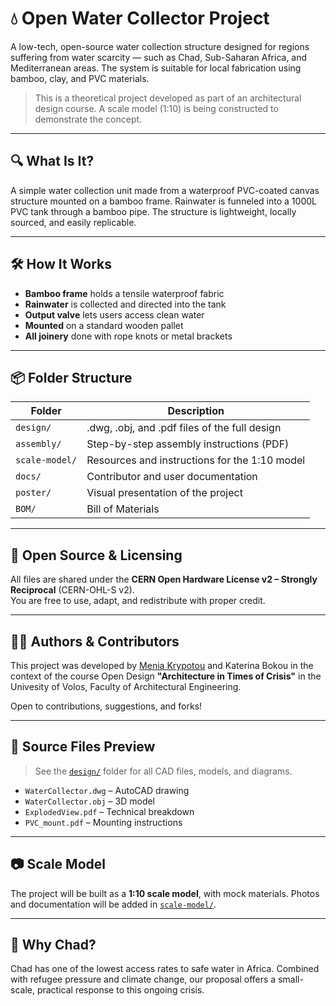 # 💧 Open Water Collector Project

A low-tech, open-source water collection structure designed for regions suffering from water scarcity — such as Chad, Sub-Saharan Africa, and Mediterranean areas. The system is suitable for local fabrication using bamboo, clay, and PVC materials.

> This is a theoretical project developed as part of an architectural design course. A scale model (1:10) is being constructed to demonstrate the concept.

---

## 🔍 What Is It?

A simple water collection unit made from a waterproof PVC-coated canvas structure mounted on a bamboo frame. Rainwater is funneled into a 1000L PVC tank through a bamboo pipe. The structure is lightweight, locally sourced, and easily replicable.

---

## 🛠️ How It Works

- **Bamboo frame** holds a tensile waterproof fabric
- **Rainwater** is collected and directed into the tank
- **Output valve** lets users access clean water
- **Mounted** on a standard wooden pallet
- **All joinery** done with rope knots or metal brackets

---

## 📦 Folder Structure

| Folder         | Description                                 |
|----------------|---------------------------------------------|
| `design/`      | .dwg, .obj, and .pdf files of the full design |
| `assembly/`    | Step-by-step assembly instructions (PDF)    |
| `scale-model/` | Resources and instructions for the 1:10 model |
| `docs/`        | Contributor and user documentation          |
| `poster/`      | Visual presentation of the project          |
| `BOM/`         | Bill of Materials                           |

---

## 🔗 Open Source & Licensing

All files are shared under the **CERN Open Hardware License v2 – Strongly Reciprocal** (CERN-OHL-S v2).  
You are free to use, adapt, and redistribute with proper credit.

---

## 🙋‍♀️ Authors & Contributors

This project was developed by [Menia Krypotou](https://github.com/MeniaKrypotou) and Katerina Bokou in the context of the course Open Design **"Architecture in Times of Crisis"** in the Univesity of Volos, Faculty of Architectural Engineering.

Open to contributions, suggestions, and forks!

---

## 📁 Source Files Preview

> See the [`design/`](./design/) folder for all CAD files, models, and diagrams.

- `WaterCollector.dwg` – AutoCAD drawing
- `WaterCollector.obj` – 3D model
- `ExplodedView.pdf` – Technical breakdown
- `PVC_mount.pdf` – Mounting instructions

---

## 📷 Scale Model

The project will be built as a **1:10 scale model**, with mock materials. Photos and documentation will be added in [`scale-model/`](./scale-model/).

---

## 🚰 Why Chad?

Chad has one of the lowest access rates to safe water in Africa. Combined with refugee pressure and climate change, our proposal offers a small-scale, practical response to this ongoing crisis.
